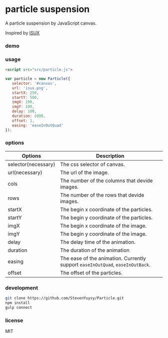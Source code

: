# particle suspension

A particle suspension by JavaScript canvas.

Inspired by [ISUX](https://isux.tencent.com/canvas-particle-animation.html)

### demo

### usage

```html
<script src="src/particle.js">
```

```javascript
var particle = new Particle({
   selector: '#canvas',
   url: 'isux.png',
   startX: 250,
   startY: 500,
   imgX: 100,
   imgY: 100,
   delay: 100,
   duration: 2000,
   offset: 1,
   easing: 'easeInOutQuad'
});
```

### options

|Options|Description|
|-------|-----------|
|selector(necessary)|The css selector of canvas.|
|url(necessary)|The url of the image.|
|cols|The number of the columns that devide images.|
|rows|The number of the rows that devide images.|
|startX|The begin x coordinate of the particles.|
|startY|The begin y coordinate of the particles.|
|imgX|The begin x coordinate of the image.|
|imgY|The begin y coordinate of the image.|
|delay|The delay time of the animation.|
|duration|The duration of the animation|
|easing|The ease of the animation. Currently support `easeInOutQuad`, `easeInOutBack`.|
|offset|The offset of the particles.|

### development

```bash
git clone https://github.com/StevenYuysy/Particle.git
npm install
gulp connect
```

### license

MIT
